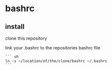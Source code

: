 bashrc
======

install
-------

clone this repository

link your .bashrc to the repositories bashrc file

    ``` sh
    ln -s ~/location/of/the/clone/bashrc ~/.bashrc
    ```
